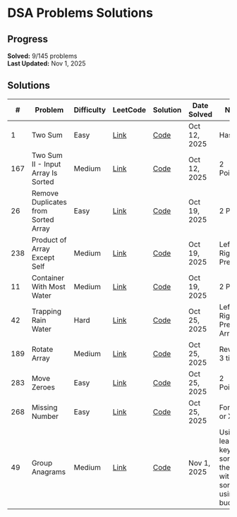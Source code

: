 # DSA Problems Solutions

## Progress
**Solved:** 9/145 problems  
**Last Updated:** Nov 1, 2025

## Solutions

| # | Problem | Difficulty | LeetCode | Solution | Date Solved | Notes |
|---|---------|-----------|----------|----------|-------------|-------|
| 1 | Two Sum | Easy | [Link](https://leetcode.com/problems/two-sum/) | [Code](https://raw.githubusercontent.com/mshirhaan/logicmojo-oct4-2025/main/solutions/Array/1-two-sum.java?raw=true) | Oct 12, 2025 | Hashmap |
| 167 | Two Sum II - Input Array Is Sorted | Medium | [Link](https://leetcode.com/problems/two-sum-ii-input-array-is-sorted/) | [Code](https://raw.githubusercontent.com/mshirhaan/logicmojo-oct4-2025/main/solutions/Array/2-two-sum-ii-input-array-is-sorted.js?raw=true) | Oct 12, 2025 | 2 Pointers |
| 26 | Remove Duplicates from Sorted Array | Easy | [Link](https://leetcode.com/problems/remove-duplicates-from-sorted-array/) | [Code](https://raw.githubusercontent.com/mshirhaan/logicmojo-oct4-2025/main/solutions/Array/3-remove-duplicates-from-sorted-array.js?raw=true) | Oct 19, 2025 | 2 Pointer |
| 238 | Product of Array Except Self | Medium | [Link](https://leetcode.com/problems/product-of-array-except-self/) | [Code](https://raw.githubusercontent.com/mshirhaan/logicmojo-oct4-2025/main/solutions/Array/4-product-of-array-except-self.java?raw=true) | Oct 19, 2025 | Left & Right Prefix |
| 11 | Container With Most Water | Medium | [Link](https://leetcode.com/problems/container-with-most-water/) | [Code](https://raw.githubusercontent.com/mshirhaan/logicmojo-oct4-2025/main/solutions/Array/5-container-with-most-water.java?raw=true) | Oct 19, 2025 | 2 Pointer |
| 42 | Trapping Rain Water | Hard | [Link](https://leetcode.com/problems/trapping-rain-water/) | [Code](https://raw.githubusercontent.com/mshirhaan/logicmojo-oct4-2025/main/solutions/Array/6-trapping-rain-water.js?raw=true) | Oct 25, 2025 | Left Right Prefix Array |
| 189 | Rotate Array | Medium | [Link](https://leetcode.com/problems/rotate-array/) | [Code](https://raw.githubusercontent.com/mshirhaan/logicmojo-oct4-2025/main/solutions/Array/7-rotate-array.js?raw=true) | Oct 25, 2025 | Reverse 3 times  |
| 283 | Move Zeroes | Easy | [Link](https://leetcode.com/problems/move-zeroes/) | [Code](https://raw.githubusercontent.com/mshirhaan/logicmojo-oct4-2025/main/solutions/Array/8-move-zeroes.java?raw=true) | Oct 25, 2025 | 2 Pointers |
| 268 | Missing Number | Easy | [Link](https://leetcode.com/problems/missing-number/) | [Code](https://raw.githubusercontent.com/mshirhaan/logicmojo-oct4-2025/main/solutions/Array/10-missing-number.java?raw=true) | Oct 25, 2025 | Formula or XOR |
| 49 | Group Anagrams | Medium | [Link](https://leetcode.com/problems/group-anagrams/) | [Code](https://raw.githubusercontent.com/mshirhaan/logicmojo-oct4-2025/main/solutions/Array/9-group-anagrams.js?raw=true) | Nov 1, 2025 | Using leader key and sorting, then without sorting using buckets |
